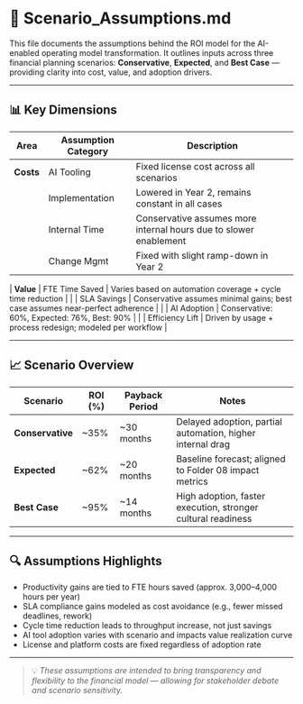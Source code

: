 # 🧾 Scenario_Assumptions.md

This file documents the assumptions behind the ROI model for the AI-enabled operating model transformation. It outlines inputs across three financial planning scenarios: **Conservative**, **Expected**, and **Best Case** — providing clarity into cost, value, and adoption drivers.

---

## 📊 Key Dimensions

| Area | Assumption Category | Description |
|------|---------------------|-------------|
| **Costs** | AI Tooling | Fixed license cost across all scenarios |
|           | Implementation | Lowered in Year 2, remains constant in all cases |
|           | Internal Time | Conservative assumes more internal hours due to slower enablement |
|           | Change Mgmt | Fixed with slight ramp-down in Year 2 |

| **Value** | FTE Time Saved | Varies based on automation coverage + cycle time reduction |
|           | SLA Savings | Conservative assumes minimal gains; best case assumes near-perfect adherence |
|           | AI Adoption | Conservative: 60%, Expected: 76%, Best: 90% |
|           | Efficiency Lift | Driven by usage + process redesign; modeled per workflow |

---

## 📈 Scenario Overview

| Scenario | ROI (%) | Payback Period | Notes |
|----------|---------|----------------|-------|
| **Conservative** | ~35% | ~30 months | Delayed adoption, partial automation, higher internal drag |
| **Expected**     | ~62% | ~20 months | Baseline forecast; aligned to Folder 08 impact metrics |
| **Best Case**    | ~95% | ~14 months | High adoption, faster execution, stronger cultural readiness |

---

## 🔍 Assumptions Highlights

- Productivity gains are tied to FTE hours saved (approx. 3,000–4,000 hours per year)  
- SLA compliance gains modeled as cost avoidance (e.g., fewer missed deadlines, rework)  
- Cycle time reduction leads to throughput increase, not just savings  
- AI tool adoption varies with scenario and impacts value realization curve  
- License and platform costs are fixed regardless of adoption rate

---

> 💡 *These assumptions are intended to bring transparency and flexibility to the financial model — allowing for stakeholder debate and scenario sensitivity.*
